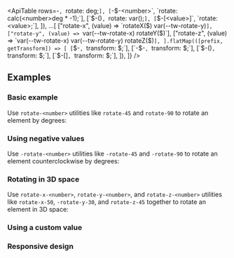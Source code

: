 <ApiTable
  rows=-<number>`, `rotate: <number>deg;`],
      [`-$-<number>`, `rotate: calc(<number>deg * -1);`],
      [`$-(<custom-property>)`, `rotate: var(<custom-property>);`],
      [`$-[<value>]`, `rotate: <value>;`],
    ]),
    ...[
      ["rotate-x", (value) => `rotateX($) var(--tw-rotate-y)`],
      ["rotate-y", (value) => `var(--tw-rotate-x) rotateY($)`],
      ["rotate-z", (value) => `var(--tw-rotate-x) var(--tw-rotate-y) rotateZ($)`],
    ].flatMap(([prefix, getTransform]) => [
      [`$-<number>`, `transform: $;`],
      [`-$-<number>`, `transform: $;`],
      [`$-(<custom-property>)`, `transform: $;`],
      [`$-[<value>]`, `transform: $;`],
    ]),
  ]}
/>

## Examples

### Basic example

Use `rotate-<number>` utilities like `rotate-45` and `rotate-90` to rotate an element by degrees:

### Using negative values

Use `-rotate-<number>` utilities like `-rotate-45` and `-rotate-90` to rotate an element counterclockwise by degrees:

### Rotating in 3D space

Use `rotate-x-<number>`, `rotate-y-<number>`, and `rotate-z-<number>` utilities like `rotate-x-50`, `-rotate-y-30`, and `rotate-z-45` together to rotate an element in 3D space:

### Using a custom value

### Responsive design